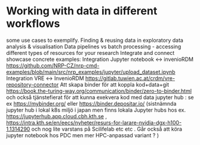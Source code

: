# Working with data in different workflows
some use cases to exemplify.
Finding & reusing data in exploratory data analysis & visualisation
Data pipelines vs batch processing - accessing different types of resources for your research
Integrate and connect showcase concrete examples: 
Integration Jupyter notebook ↔ invenioRDM https://github.com/NRP-CZ/nrp-cmd-examples/blob/main/src/nrp_examples/jupyter/upload_dataset.ipynb  
Integration VRE ↔ InvenioRDM  https://gitlab.tuwien.ac.at/crdm/vre-repository-connector
Att skapa binder för att koppla kod+data+git  https://book.the-turing-way.org/communication/binder/zero-to-binder.html och också tjänstefierat för att kunna exekvera kod med data  jupyter hub : se ex https://mybinder.org/  eller https://binder.depositar.io/ (sistnämnda jupyter hub i lokal k8s miljö i japan men finns lokala Jupyter hubs hos ex. https://jupyterhub.app.cloud.cbh.kth.se , https://intra.kth.se/en/eecs/nyheter/resurs-for-larare-nvidia-dgx-h100-1.1314290  och nog lite varstans på Scilifelab etc etc . Går också att köra jupyter notebook hos PDC men mer HPC-anpassad variant ?  )

